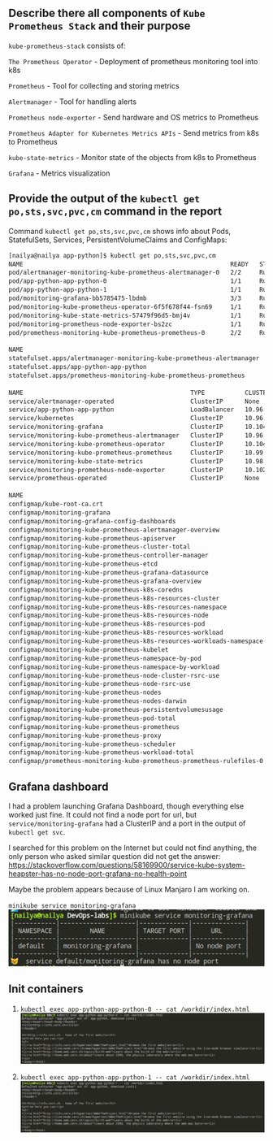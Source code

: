 ## Describe there all components of `Kube Prometheus Stack` and their purpose

`kube-prometheus-stack` consists of:

`The Prometheus Operator` - Deployment of prometheus monitoring tool into k8s

`Prometheus` - Tool for collecting and storing metrics

`Alertmanager` - Tool for handling alerts

`Prometheus node-exporter` - Send hardware and OS metrics to Prometheus

`Prometheus Adapter for Kubernetes Metrics APIs` - Send metrics from k8s to Prometheus

`kube-state-metrics` - Monitor state of the objects from k8s to Prometheus

`Grafana` - Metrics visualization

## Provide the output of the `kubectl get po,sts,svc,pvc,cm` command in the report

Command `kubectl get po,sts,svc,pvc,cm` shows info about Pods, StatefulSets, Services, PersistentVolumeClaims and ConfigMaps:

```bash
[nailya@nailya app-python]$ kubectl get po,sts,svc,pvc,cm
NAME                                                         READY   STATUS    RESTARTS       AGE
pod/alertmanager-monitoring-kube-prometheus-alertmanager-0   2/2     Running   3 (5m6s ago)   19m
pod/app-python-app-python-0                                  1/1     Running   1 (5m6s ago)   19m
pod/app-python-app-python-1                                  1/1     Running   1 (5m6s ago)   19m
pod/monitoring-grafana-bb5785475-lbdmb                       3/3     Running   3 (5m6s ago)   19m
pod/monitoring-kube-prometheus-operator-6f5f678f44-fsn69     1/1     Running   1 (5m6s ago)   19m
pod/monitoring-kube-state-metrics-57479f96d5-bmj4v           1/1     Running   1 (5m6s ago)   19m
pod/monitoring-prometheus-node-exporter-bs2zc                1/1     Running   1 (5m6s ago)   19m
pod/prometheus-monitoring-kube-prometheus-prometheus-0       2/2     Running   2 (5m6s ago)   19m

NAME                                                                    READY   AGE
statefulset.apps/alertmanager-monitoring-kube-prometheus-alertmanager   1/1     19m
statefulset.apps/app-python-app-python                                  2/2     19m
statefulset.apps/prometheus-monitoring-kube-prometheus-prometheus       1/1     19m

NAME                                              TYPE           CLUSTER-IP       EXTERNAL-IP   PORT(S)                      AGE
service/alertmanager-operated                     ClusterIP      None             <none>        9093/TCP,9094/TCP,9094/UDP   19m
service/app-python-app-python                     LoadBalancer   10.96.151.52     <pending>     80:31086/TCP                 19m
service/kubernetes                                ClusterIP      10.96.0.1        <none>        443/TCP                      22m
service/monitoring-grafana                        ClusterIP      10.104.97.12     <none>        80/TCP                       19m
service/monitoring-kube-prometheus-alertmanager   ClusterIP      10.96.88.69      <none>        9093/TCP                     19m
service/monitoring-kube-prometheus-operator       ClusterIP      10.104.219.100   <none>        443/TCP                      19m
service/monitoring-kube-prometheus-prometheus     ClusterIP      10.99.152.20     <none>        9090/TCP                     19m
service/monitoring-kube-state-metrics             ClusterIP      10.98.143.28     <none>        8080/TCP                     19m
service/monitoring-prometheus-node-exporter       ClusterIP      10.102.96.6      <none>        9100/TCP                     19m
service/prometheus-operated                       ClusterIP      None             <none>        9090/TCP                     19m

NAME                                                                     DATA   AGE
configmap/kube-root-ca.crt                                               1      22m
configmap/monitoring-grafana                                             1      19m
configmap/monitoring-grafana-config-dashboards                           1      19m
configmap/monitoring-kube-prometheus-alertmanager-overview               1      19m
configmap/monitoring-kube-prometheus-apiserver                           1      19m
configmap/monitoring-kube-prometheus-cluster-total                       1      19m
configmap/monitoring-kube-prometheus-controller-manager                  1      19m
configmap/monitoring-kube-prometheus-etcd                                1      19m
configmap/monitoring-kube-prometheus-grafana-datasource                  1      19m
configmap/monitoring-kube-prometheus-grafana-overview                    1      19m
configmap/monitoring-kube-prometheus-k8s-coredns                         1      19m
configmap/monitoring-kube-prometheus-k8s-resources-cluster               1      19m
configmap/monitoring-kube-prometheus-k8s-resources-namespace             1      19m
configmap/monitoring-kube-prometheus-k8s-resources-node                  1      19m
configmap/monitoring-kube-prometheus-k8s-resources-pod                   1      19m
configmap/monitoring-kube-prometheus-k8s-resources-workload              1      19m
configmap/monitoring-kube-prometheus-k8s-resources-workloads-namespace   1      19m
configmap/monitoring-kube-prometheus-kubelet                             1      19m
configmap/monitoring-kube-prometheus-namespace-by-pod                    1      19m
configmap/monitoring-kube-prometheus-namespace-by-workload               1      19m
configmap/monitoring-kube-prometheus-node-cluster-rsrc-use               1      19m
configmap/monitoring-kube-prometheus-node-rsrc-use                       1      19m
configmap/monitoring-kube-prometheus-nodes                               1      19m
configmap/monitoring-kube-prometheus-nodes-darwin                        1      19m
configmap/monitoring-kube-prometheus-persistentvolumesusage              1      19m
configmap/monitoring-kube-prometheus-pod-total                           1      19m
configmap/monitoring-kube-prometheus-prometheus                          1      19m
configmap/monitoring-kube-prometheus-proxy                               1      19m
configmap/monitoring-kube-prometheus-scheduler                           1      19m
configmap/monitoring-kube-prometheus-workload-total                      1      19m
configmap/prometheus-monitoring-kube-prometheus-prometheus-rulefiles-0   29     19m
```

## Grafana dashboard

I had a problem launching Grafana Dashboard, though everything else worked just fine.
It could not find a node port for url, but `service/monitoring-grafana` had a ClusterIP and a port in the output of `kubectl get svc`.

I searched for this problem on the Internet but could not find anything, the only person who asked similar question did not get the answer: https://stackoverflow.com/questions/58169900/service-kube-system-heapster-has-no-node-port-grafana-no-health-point

Maybe the problem appears because of Linux Manjaro I am working on.

`minikube service monitoring-grafana`
![image](https://github.com/nailyav/DevOps-labs/blob/lab14/k8s/assets/monitoring_grafana.png)

## Init containers

1. `kubectl exec app-python-app-python-0 -- cat /workdir/index.html`
![image](https://github.com/nailyav/DevOps-labs/blob/lab14/k8s/assets/init0.png)

2. `kubectl exec app-python-app-python-1 -- cat /workdir/index.html`
![image](https://github.com/nailyav/DevOps-labs/blob/lab14/k8s/assets/init1.png)
